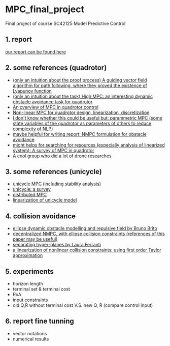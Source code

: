 # MPC_final_project
Final project of course SC42125 Model Predictive Control
## 1. report
[our report can be found here](https://www.overleaf.com/3292615562fwdtpjvbbnwg)
## 2. some references (quadrotor)
* [(only an intuition about the proof process) A guiding vector field algorithm for path following, where they proved the existence of Lyapunov function](https://www.researchgate.net/publication/309191959_A_Guiding_Vector-Field_Algorithm_for_Path-Following_Control_of_Nonholonomic_Mobile_Robots/figures?lo=1)
* [(only an intuition about the task) High MPC: an interesting dynamic obstacle avoidance task for quadrotor](https://github.com/uzh-rpg/high_mpc)
* [An overview of MPC in quadrotor control](https://arxiv.org/pdf/2109.01365.pdf)
* [Non-linear MPC for quadrotor design, linearization, discretization](https://www.researchgate.net/profile/Mina-Samir-Kamel/publication/311545161_Model_Predictive_Control_for_Trajectory_Tracking_of_Unmanned_Aerial_Vehicles_Using_Robot_Operating_System/links/59682043458515e9af9eba66/Model-Predictive-Control-for-Trajectory-Tracking-of-Unmanned-Aerial-Vehicles-Using-Robot-Operating-System.pdf)
* [I don't know whether this could be useful but: parammetric MPC (some state variables of the quadrotor as parameters of others to reduce complexity of NLP)](https://journals-sagepub-com.tudelft.idm.oclc.org/doi/pdf/10.1177/0959651819847053)
* [maybe helpful for writing report: NMPC formulation for obstacle avoidance](https://arxiv.org/pdf/1812.04755.pdf)
* [might helps for searching for resources (especially analysis of linearized system): A survey of MPC in quadrotor](https://arxiv.org/pdf/2011.11104.pdf)
* [A cool group who did a lot of drone researches](https://rpg.ifi.uzh.ch/aggressive_flight.html)
## 3. some references (unicycle)
* [unicycle MPC (including stability analysis)](https://ieeexplore.ieee.org/stamp/stamp.jsp?arnumber=7312445)
* [unicycle: a survey](https://www.cambridge.org/core/journals/robotica/article/nonholonomic-mobile-robots-trajectory-tracking-model-predictive-control-a-survey/6C977C1B5A025C8427F3FD3C7F63EE20)
* [distributed MPC](https://ieeexplore.ieee.org/stamp/stamp.jsp?tp=&arnumber=8920881)
* [linearization of unicycle model](http://www.ece.ufrgs.br/~fetter/mechrob04_553.pdf)
## 4. collision avoidance
* [ellipse dynamic obstacle modelling and repulsive field by Bruno Brito](https://arxiv.org/pdf/2010.10190.pdf)
* [decentralized NMPC, with ellipse collision constraints (references of this paper may be useful)](https://ieeexplore.ieee.org/stamp/stamp.jsp?tp=&arnumber=8550178)
* [separating hyper-planes by Laura Ferranti](https://arxiv.org/pdf/2006.11492.pdf)
* [a linearization of nonlinear collision constraints: using first order Taylor approximation](https://ieeexplore.ieee.org/stamp/stamp.jsp?tp=&arnumber=8550245)
## 5. experiments
* horizon length
* terminal set & terminal cost
* RoA
* input constraints
* old Q,R without terminal cost V.S. new Q, R (compare control input)
## 6. report fine tunning
* vector notations
* numerical results
